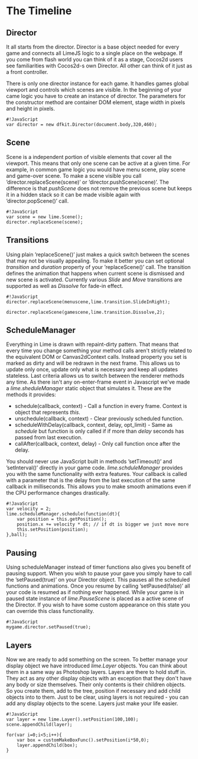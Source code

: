 # The Timeline

## Director

It all starts from the director. Director is a base object needed for every game and connects all LimeJS logic to a single place on the webpage. If you come from flash world you can think of it as a stage, Cocos2d users see familiarities with Cocos2d-s own Director. All other can think of it just as a front controller. 

There is only one director instance for each game. It handles games global viewport and controls which scenes are visible. In the beginning of your came logic you have to create an instance of director. The parameters for the constructor method are container DOM element, stage width in pixels and height in pixels.

    #!JavaScript
    var director = new dfkit.Director(document.body,320,460);

## Scene

Scene is a independent portion of visible elements that cover all the viewport. This means that only one scene can be active at a given time. For example, in common game logic you would have menu scene, play scene and game-over scene. To make a scene visible you call ’director.replaceScene(scene)’ or ’director.pushScene(scene)’. The difference is that *pushScene* does not remove the previous scene but keeps it in a hidden stack so it can be made visible again with ’director.popScene()’ call.

    #!JavaScript
    var scene = new lime.Scene();
    director.replaceScene(scene);

## Transitions

Using plain ’replaceScene()’ just makes a quick switch between the scenes that may not be visually appealing. To make it better you can set optional *transition* and *duration* property of your ’replaceScene()’ call. The transition defines the animation that happens when current scene is dismissed and new scene is activated. Currently various *Slide* and *Move* transitions are supported as well as *Dissolve* for fade-in effect.

    #!JavaScript
    director.replaceScene(menuscene,lime.transition.SlideInRight);

    director.replaceScene(gamescene,lime.transition.Dissolve,2);

## ScheduleManager

Everything in Lime is drawn with repaint-dirty pattern. That means that every time you change something your method calls aren't strictly related to the equivalent DOM or Canvas2dContext calls. Instead property you set is marked as dirty and will be redrawn in the next frame. This allows us to update only once, update only what is necessary and keep all updates stateless. Last criteria allows us to switch between the renderer methods any time. As there isn't any on-enter-frame event in Javascript we've made a *lime.sheduleManager* static object that simulates it. These are the methods it provides:

- schedule(callback, context) - Call a function in every frame. Context is object that represents *this*.
- unschedule(callback, context) - Clear previously scheduled function.
- scheduleWithDelay(callback, context, delay, opt_limit) - Same as *schedule* but function is only called if if more than *delay* seconds has passed from last execution.
- callAfter(callback, context, delay) - Only call function once after the delay.

You should never use JavaScript built in methods ’setTimeout()’ and ’setInterval()’ directly in your game code. *lime.schduleManager* provides you with the same functionality with extra features. Your callback is called with a parameter that is the delay from the last execution of the same callback in milliseconds. This allows you to make smooth animations even if the CPU performance changes drastically.

    #!JavaScript
    var velocity = 2;
    lime.scheduleManager.schedule(function(dt){
        var position = this.getPosition();
        position.x += velocity * dt; // if dt is bigger we just move more
        this.setPosition(position); 
    },ball);


## Pausing

Using scheduleManager instead of timer functions also gives you benefit of pausing support. When you wish to pause your gave you simply have to call the ’setPaused(true)’ on your Director object. This pauses all the scheduled functions and animations. Once you resume by calling ’setPaused(false)’ all your code is resumed as if nothing ever happened. While your game is in paused state instance of *lime.PauseScene* is placed as a active scene of the Director. If you wish to have some custom appearance on this state you can override this class functionality. 

	#!JavaScript
	mygame.director.setPaused(true);


## Layers

Now we are ready to add something on the screen. To better manage your display object we have introduced *lime.Layer* objects. You can think about them in a same way as Photoshop layers. Layers are there to hold stuff in. They act as any other display objects with an exception that they don't have any body or size themselves. Their only contents is their children objects. So you create them, add to the tree, position if necessary and add child objects into to them. Just to be clear, using layers is not required  - you can add any display objects to the scene. Layers just make your life easier.

    #!JavaScript
    var layer = new lime.Layer().setPosition(100,100);
    scene.appendChild(layer);
    
    for(var i=0;i<5;i++){
        var box = customMakeBoxFunc().setPosition(i*50,0);
        layer.appendChild(box);
    }

